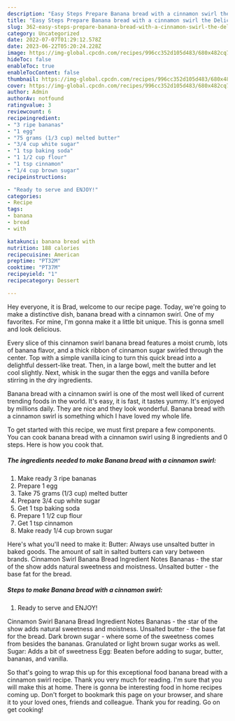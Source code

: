 ```yaml
---
description: "Easy Steps Prepare Banana bread with a cinnamon swirl the Delicious"
title: "Easy Steps Prepare Banana bread with a cinnamon swirl the Delicious"
slug: 362-easy-steps-prepare-banana-bread-with-a-cinnamon-swirl-the-delicious
category: Uncategorized
date: 2022-07-07T01:29:12.578Z
date: 2023-06-22T05:20:24.228Z
image: https://img-global.cpcdn.com/recipes/996cc352d105d483/680x482cq70/banana-bread-with-a-cinnamon-swirl-recipe-main-photo.jpg
hideToc: false
enableToc: true
enableTocContent: false
thumbnail: https://img-global.cpcdn.com/recipes/996cc352d105d483/680x482cq70/banana-bread-with-a-cinnamon-swirl-recipe-main-photo.jpg
cover: https://img-global.cpcdn.com/recipes/996cc352d105d483/680x482cq70/banana-bread-with-a-cinnamon-swirl-recipe-main-photo.jpg
author: Admin
authorAv: notfound
ratingvalue: 3
reviewcount: 6
recipeingredient:
- "3 ripe bananas"
- "1 egg"
- "75 grams (1/3 cup) melted butter"
- "3/4 cup white sugar"
- "1 tsp baking soda"
- "1 1/2 cup flour"
- "1 tsp cinnamon"
- "1/4 cup brown sugar"
recipeinstructions:

- "Ready to serve and ENJOY!"
categories:
- Recipe
tags:
- banana
- bread
- with

katakunci: banana bread with 
nutrition: 188 calories
recipecuisine: American
preptime: "PT32M"
cooktime: "PT37M"
recipeyield: "1"
recipecategory: Dessert

---
```



Hey everyone, it is Brad, welcome to our recipe page. Today, we're going to make a distinctive dish, banana bread with a cinnamon swirl. One of my favorites. For mine, I'm gonna make it a little bit unique. This is gonna smell and look delicious.

Every slice of this cinnamon swirl banana bread features a moist crumb, lots of banana flavor, and a thick ribbon of cinnamon sugar swirled through the center. Top with a simple vanilla icing to turn this quick bread into a delightful dessert-like treat. Then, in a large bowl, melt the butter and let cool slightly. Next, whisk in the sugar then the eggs and vanilla before stirring in the dry ingredients.

Banana bread with a cinnamon swirl is one of the most well liked of current trending foods in the world. It's easy, it is fast, it tastes yummy. It's enjoyed by millions daily. They are nice and they look wonderful. Banana bread with a cinnamon swirl is something which I have loved my whole life.


To get started with this recipe, we must first prepare a few components. You can cook banana bread with a cinnamon swirl using 8 ingredients and 0 steps. Here is how you cook that.

<!--inarticleads1-->

##### The ingredients needed to make Banana bread with a cinnamon swirl:

1. Make ready 3 ripe bananas
1. Prepare 1 egg
1. Take 75 grams (1/3 cup) melted butter
1. Prepare 3/4 cup white sugar
1. Get 1 tsp baking soda
1. Prepare 1 1/2 cup flour
1. Get 1 tsp cinnamon
1. Make ready 1/4 cup brown sugar


Here&#39;s what you&#39;ll need to make it: Butter: Always use unsalted butter in baked goods. The amount of salt in salted butters can vary between brands. Cinnamon Swirl Banana Bread Ingredient Notes Bananas - the star of the show adds natural sweetness and moistness. Unsalted butter - the base fat for the bread. 

<!--inarticleads2-->

##### Steps to make Banana bread with a cinnamon swirl:


1. Ready to serve and ENJOY!

Cinnamon Swirl Banana Bread Ingredient Notes Bananas - the star of the show adds natural sweetness and moistness. Unsalted butter - the base fat for the bread. Dark brown sugar - where some of the sweetness comes from besides the bananas. Granulated or light brown sugar works as well. Sugar: Adds a bit of sweetness Egg: Beaten before adding to sugar, butter, bananas, and vanilla. 

So that's going to wrap this up for this exceptional food banana bread with a cinnamon swirl recipe. Thank you very much for reading. I'm sure that you will make this at home. There is gonna be interesting food in home recipes coming up. Don't forget to bookmark this page on your browser, and share it to your loved ones, friends and colleague. Thank you for reading. Go on get cooking!
